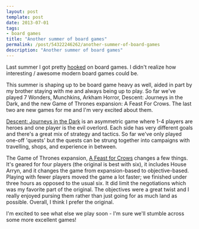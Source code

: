 ```yaml
---
layout: post
template: post
date: 2013-07-01
tags:
- board games
title: "Another summer of board games"
permalink: /post/54322246262/another-summer-of-board-games
description: "Another summer of board games"
---
```

Last summer I got pretty [hooked](http://blog.randylubin.com/post/32659440239/board-games-and-the-mechanics-of-fun) on board games. I didn't realize how interesting / awesome modern board games could be.

 This summer is shaping up to be board game heavy as well, aided in part by my brother staying with me and always being up to play. So far we've played 7 Wonders, Munchkins, Arkham Horror, Descent: Journeys in the Dark, and the new Game of Thrones expansion: A Feast For Crows. The last two are new games for me and I'm very excited about them.

[Descent: Journeys in the Dark](http://boardgamegeek.com/boardgame/104162/descent-journeys-in-the-dark-second-edition) is an asymmetric game where 1-4 players are heroes and one player is the evil overlord. Each side has very different goals and there's a great mix of strategy and tactics. So far we've only played one-off 'quests' but the quests can be strung together into campaigns with travelling, shops, and experience in between.

The Game of Thrones expansion, [A Feast for Crows](http://boardgamegeek.com/boardgameexpansion/140261/a-game-of-thrones-the-board-game-second-edition-) changes a few things. It's geared for four players (the original is best with six), it includes House Arryn, and it changes the game from expansion-based to objective-based. Playing with fewer players moved the game a lot faster; we finished under three hours as opposed to the usual six. It did limit the negotiations which was my favorite part of the original. The objectives were a great twist and I really enjoyed pursing them rather than just going for as much land as possible. Overall, I think I prefer the original.

I'm excited to see what else we play soon - I'm sure we'll stumble across some more excellent games!

